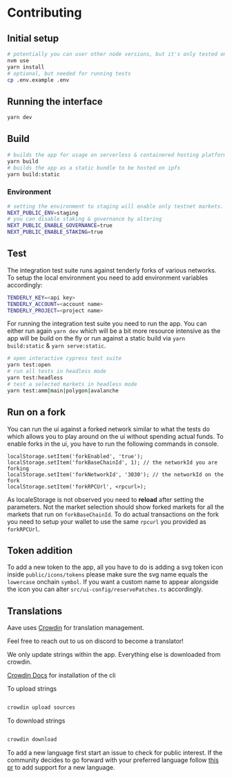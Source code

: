 # Contributing

## Initial setup

```sh
# potentially you can user other node versions, but it's only tested on what's currently listed in nvmrc
nvm use
yarn install
# optional, but needed for running tests
cp .env.example .env
```

## Running the interface

```sh
yarn dev
```

## Build

```sh
# builds the app for usage on serverless & containered hosting platforms like vercel
yarn build
# builds the app as a static bundle to be hosted on ipfs
yarn build:static
```

### Environment

```sh
# setting the environment to staging will enable only testnet markets. Set to 'app' to enable production markets
NEXT_PUBLIC_ENV=staging
# you can disable staking & governance by altering
NEXT_PUBLIC_ENABLE_GOVERNANCE=true
NEXT_PUBLIC_ENABLE_STAKING=true
```

## Test

The integration test suite runs against tenderly forks of various networks. To setup the local environment you need to add environment variables accordingly:

```sh
TENDERLY_KEY=<api key>
TENDERLY_ACCOUNT=<account name>
TENDERLY_PROJECT=<project name>
```

For running the integration test suite you need to run the app. You can either run again `yarn dev` which will be a bit more resource intensive as the app will be build on the fly or run against a static build via `yarn build:static` & `yarn serve:static`.

```sh
# open interactive cypress test suite
yarn test:open
# run all tests in headless mode
yarn test:headless
# test a selected markets in headless mode
yarn test:amm|main|polygon|avalanche
```

## Run on a fork

You can run the ui against a forked network similar to what the tests do which allows you to play around on the ui without spending actual funds.
To enable forks in the ui, you have to run the following commands in console.
```
localStorage.setItem('forkEnabled', 'true');
localStorage.setItem('forkBaseChainId', 1); // the networkId you are forking
localStorage.setItem('forkNetworkId', '3030'); // the networkId on the fork
localStorage.setItem('forkRPCUrl', <rpcurl>);
```
As localeStorage is not observed you need to **reload** after setting the parameters.
Not the market selection should show forked markets for all the markets that run on `forkBaseChainId`.
To do actual transactions on the fork you need to setup your wallet to use the same `rpcurl` you provided as `forkRPCUrl`.

## Token addition

To add a new token to the app, all you have to do is adding a svg token icon inside `public/icons/tokens` please make sure the svg name equals the `lowercase` onchain `symbol`.
If you want a custom name to appear alongside the icon you can alter `src/ui-config/reservePatches.ts` accordingly.

## Translations

Aave uses [Crowdin](https://crowdin.com/project/aave-interface) for translation management.

Feel free to reach out to us on discord to become a translator!

We only update strings within the app. Everything else is downloaded from crowdin.

[Crowdin Docs](https://support.crowdin.com/enterprise/cli/) for installation of the cli

To upload strings

```sh

crowdin upload sources

```

To download strings

```sh

crowdin download

```

To add a new language first start an issue to check for public interest.
If the community decides to go forward with your preferred language follow [this pr](https://github.com/aave/interface/pull/447#issue-1165545965) to add support for a new language.
